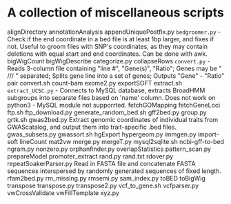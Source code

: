 # A collection of miscellaneous scripts


alignDirectory
annotationAnalysis
appendUniquePostfix.py
`bedgroomer.py` - Check if the end coordinate in a bed file is at least 1bp larger, and fixes if not. Useful to groom files with SNP's coordinates, as they may contain deletions with equal start and end coordinates. Can be done with awk.
bigWigCount
bigWigDescribe
categorize.py
collapseRows
`convert.py` - Reads 3-column file containing "line #", "Gene(s)", "Ratio"; Genes may be " /// " separated; Splits gene line into a set of genes; Outputs "Gene" - "Ratio" pair
convert.sh
count-bam
exome2.py
exportSOFT
extract.sh
`extract_UCSC.py` - Connects to MySQL database, extracts BroadHMM subgroups into separate files based on 'name' column. Does not work on python3 - MySQL module not supporrted.
fetchGOMapping
fetchGeneLoci
ftp.sh
ftp_download.py
generate_random_bed.sh
gff2bed.py
group.py
grtk.sh
gwas2bed.py
Extract genomic coordinates of individual traits from GWAScatalog, and output them into trait-specific .bed files.
gwas_subsets.py
gwassort.sh
hgExport
hypergeom.py
immgen.py
import-soft
lineCount
mat2vw
merge.py
mergeT.py
mysql2sqlite.sh
ncbi-gff-to-bed
ngram.py
nonzero.py
orphanfinder.py
overlapStatistics
pattern_scan.py
prepareModel
promoter_extract
rand.py
rand.txt
rdover.py
repeatSoakerParser.py
Read in FASTA file and concatenate FASTA sequences interspersed by randomly generated sequences of fixed length.
rfam2bed.py
rm_missing.py
rmsemi.py
sam_index.py
toBED
toBigWig
transpose
transpose.py
transpose2.py
vcf_to_gene.sh
vcfparser.py
vwCrossValidate
vwFillTemplate
xyz.py